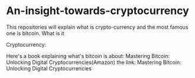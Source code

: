 # An-insight-towards-cryptocurrency
This repositories will explain what is crypto-currency and the most famous one is bitcoin. What is it

Cryptocurrency:

Here's a book explaining what's bitcoin is about:
Mastering Bitcoin: Unlocking Digital Cryptocurrencies(Amazon)
the link: Mastering Bitcoin: Unlocking Digital Cryptocurrencies
